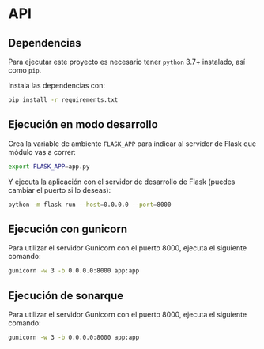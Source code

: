 # API

## Dependencias

Para ejecutar este proyecto es necesario tener `python` 3.7+ instalado, así como `pip`.

Instala las dependencias con:

```bash
pip install -r requirements.txt
```

## Ejecución en modo desarrollo

Crea la variable de ambiente `FLASK_APP` para indicar al servidor de Flask que módulo vas a correr:

```bash
export FLASK_APP=app.py
```

Y ejecuta la aplicación con el servidor de desarrollo de Flask (puedes cambiar el puerto si lo deseas):

```bash
python -m flask run --host=0.0.0.0 --port=8000
```

## Ejecución con gunicorn

Para utilizar el servidor Gunicorn con el puerto 8000, ejecuta el siguiente comando:

```bash
gunicorn -w 3 -b 0.0.0.0:8000 app:app
```


## Ejecución de sonarque 

Para utilizar el servidor Gunicorn con el puerto 8000, ejecuta el siguiente comando:

```bash
gunicorn -w 3 -b 0.0.0.0:8000 app:app
```